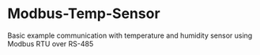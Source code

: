 # Modbus-Temp-Sensor

Basic example communication with temperature and humidity sensor using Modbus RTU over RS-485
